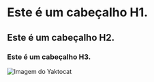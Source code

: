 # Este é um cabeçalho H1.
## Este é um cabeçalho H2.
### Este é um cabeçalho H3.

![Imagem do Yaktocat](https://octodex.github.com/images/yaktocat.png)
